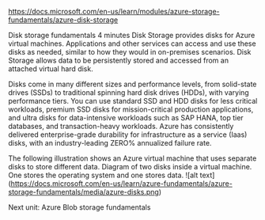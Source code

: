 https://docs.microsoft.com/en-us/learn/modules/azure-storage-fundamentals/azure-disk-storage

Disk storage fundamentals
4 minutes
Disk Storage provides disks for Azure virtual machines. Applications and other services can access and use these disks as needed, similar to how they would in on-premises scenarios. Disk Storage allows data to be persistently stored and accessed from an attached virtual hard disk.

Disks come in many different sizes and performance levels, from solid-state drives (SSDs) to traditional spinning hard disk drives (HDDs), with varying performance tiers. You can use standard SSD and HDD disks for less critical workloads, premium SSD disks for mission-critical production applications, and ultra disks for data-intensive workloads such as SAP HANA, top tier databases, and transaction-heavy workloads. Azure has consistently delivered enterprise-grade durability for infrastructure as a service (Iaas) disks, with an industry-leading ZERO% annualized failure rate.

The following illustration shows an Azure virtual machine that uses separate disks to store different data.
Diagram of two disks inside a virtual machine. One stores the operating system and one stores data.
![alt text]
(https://docs.microsoft.com/en-us/learn/azure-fundamentals/azure-storage-fundamentals/media/azure-disks.png)

Next unit: Azure Blob storage fundamentals



